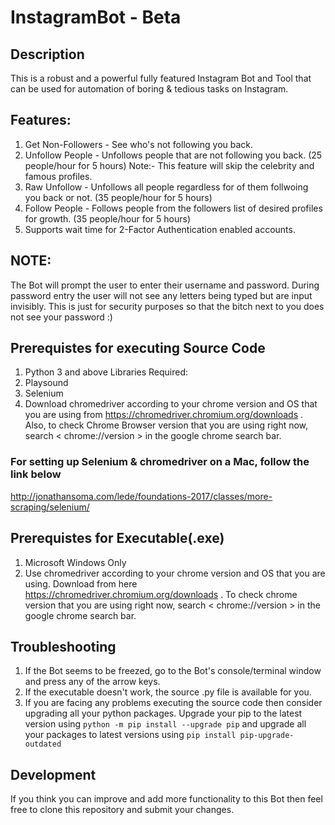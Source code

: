 # InstagramBot - Beta

## Description
This is a robust and a powerful fully featured Instagram Bot and Tool that can be used for automation of boring & tedious tasks on Instagram.

## Features:
1. Get Non-Followers - See who's not following you back.
2. Unfollow People - Unfollows people that are not following you back. (25 people/hour for 5 hours) Note:- This feature will skip the celebrity and famous profiles.
3. Raw Unfollow - Unfollows all people regardless for of them follwoing you back or not. (35 people/hour for 5 hours)
4. Follow People - Follows people from the followers list of desired profiles for growth. (35 people/hour for 5 hours)
5. Supports wait time for 2-Factor Authentication enabled accounts.

## NOTE:
The Bot will prompt the user to enter their username and password. During password entry the user will not see any letters being typed but are input invisibly. This is just for security purposes so that the bitch next to you does not see your password :)

## Prerequistes for executing Source Code
1. Python 3 and above
Libraries Required:
1. Playsound
2. Selenium
3. Download chromedriver according to your chrome version and OS that you are using from https://chromedriver.chromium.org/downloads . Also, to check Chrome Browser version that you are using right now, search < chrome://version > in the google chrome search bar.

### For setting up Selenium & chromedriver on a Mac, follow the link below
http://jonathansoma.com/lede/foundations-2017/classes/more-scraping/selenium/

## Prerequistes for Executable(.exe)
1. Microsoft Windows Only
2. Use chromedriver according to your chrome version and OS that you are using. Download from here https://chromedriver.chromium.org/downloads . To check chrome version that you are using right now, search < chrome://version > in the google chrome search bar.

## Troubleshooting
1. If the Bot seems to be freezed, go to the Bot's console/terminal window and press any of the arrow keys.
2. If the executable doesn't work, the source .py file is available for you.
3. If you are facing any problems executing the source code then consider upgrading all your python packages. Upgrade your pip to the latest version using `python -m pip install --upgrade pip` and upgrade all your packages to latest versions using `pip install pip-upgrade-outdated`

## Development
If you think you can improve and add more functionality to this Bot then feel free to clone this repository and submit your changes.